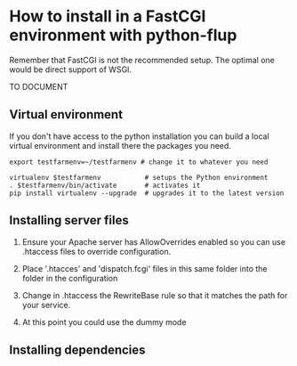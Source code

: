 How to install in a FastCGI environment with python-flup
========================================================

Remember that FastCGI is not the recommended setup.
The optimal one would be direct support of WSGI.

TO DOCUMENT

Virtual environment
-------------------

If you don't have access to the python installation you
can build a local virtual environment and install there
the packages you need.


	export testfarmenv=~/testfarmenv # change it to whatever you need

	virtualenv $testfarmenv           # setups the Python environment
	. $testfarmenv/bin/activate       # activates it
	pip install virtualenv --upgrade  # upgrades it to the latest version


Installing server files
-----------------------

1. Ensure your Apache server has AllowOverrides enabled so
   you can use .htaccess files to override configuration.

2. Place '.htacces' and 'dispatch.fcgi' files in this same
   folder into the folder in the configuration

3. Change in .htaccess the RewriteBase rule so that it matches
   the path for your service.

4. At this point you could use the dummy mode




Installing dependencies
-----------------------










